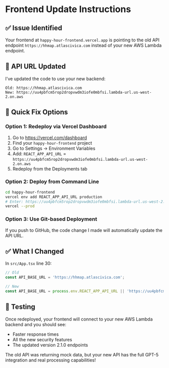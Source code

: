 # Frontend Update Instructions

## ✅ **Issue Identified**
Your frontend at `happy-hour-frontend.vercel.app` is pointing to the old API endpoint `https://hhmap.atlascivica.com` instead of your new AWS Lambda endpoint.

## 🔧 **API URL Updated**
I've updated the code to use your new backend:
```
Old: https://hhmap.atlascivica.com
New: https://uu4pbfcm5rop2dropvwdm3iofe0mbfsi.lambda-url.us-west-2.on.aws
```

## 🚀 **Quick Fix Options**

### **Option 1: Redeploy via Vercel Dashboard**
1. Go to https://vercel.com/dashboard
2. Find your `happy-hour-frontend` project
3. Go to Settings → Environment Variables
4. Add: `REACT_APP_API_URL` = `https://uu4pbfcm5rop2dropvwdm3iofe0mbfsi.lambda-url.us-west-2.on.aws`
5. Redeploy from the Deployments tab

### **Option 2: Deploy from Command Line** 
```bash
cd happy-hour-frontend
vercel env add REACT_APP_API_URL production
# Enter: https://uu4pbfcm5rop2dropvwdm3iofe0mbfsi.lambda-url.us-west-2.on.aws
vercel --prod
```

### **Option 3: Use Git-based Deployment**
If you push to GitHub, the code change I made will automatically update the API URL.

## ✅ **What I Changed**
In `src/App.tsx` line 30:
```javascript
// Old
const API_BASE_URL = 'https://hhmap.atlascivica.com';

// New  
const API_BASE_URL = process.env.REACT_APP_API_URL || 'https://uu4pbfcm5rop2dropvwdm3iofe0mbfsi.lambda-url.us-west-2.on.aws';
```

## 🧪 **Testing**
Once redeployed, your frontend will connect to your new AWS Lambda backend and you should see:
- Faster response times
- All the new security features
- The updated version 2.1.0 endpoints

The old API was returning mock data, but your new API has the full GPT-5 integration and real processing capabilities!
